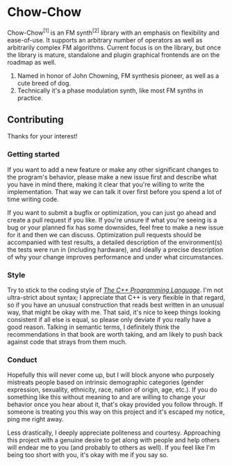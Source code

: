 # Chow-Chow

Chow-Chow<sup>[1]</sup> is an FM synth<sup>[2]</sup> library with
an emphasis on flexibility and ease-of-use. It supports an
arbitrary number of operators as well as arbitrarily complex FM
algorithms. Current focus is on the library, but once the library
is mature, standalone and plugin graphical frontends are on the
roadmap as well.

1. Named in honor of John Chowning, FM synthesis pioneer, as well
   as a cute breed of dog.
1. Technically it's a phase modulation synth, like most FM synths
   in practice.

## Contributing

Thanks for your interest!

### Getting started

If you want to add a new feature or make any other significant
changes to the program's behavior, please make a new issue first
and describe what you have in mind there, making it clear that
you're willing to write the implementation. That way we can talk
it over first before you spend a lot of time writing code.

If you want to submit a bugfix or optimization, you can just go
ahead and create a pull request if you like. If you're unsure if
what you're seeing is a bug or your planned fix has some
downsides, feel free to make a new issue for it and then we can
discuss. Optimization pull requests should be accompanied with
test results, a detailed description of the environment(s) the
tests were run in (including hardware), and ideally a precise
description of why your change improves performance and under
what circumstances.

### Style

Try to stick to the coding style of [_The C++ Programming
Language_](https://www.stroustrup.com/4th.html). I'm not
ultra-strict about syntax; I appreciate that C++ is very flexible
in that regard, so if you have an unusual construction that reads
best written in an unusual way, that might be okay with me. That
said, it's nice to keep things looking consistent if all else is
equal, so please only deviate if you really have a good reason.
Talking in semantic terms, I definitely think the recommendations
in that book are worth taking, and am likely to push back against
code that strays from them much.

### Conduct

Hopefully this will never come up, but I will block anyone who
purposely mistreats people based on intrinsic demographic
categories (gender expression, sexuality, ethnicity, race, nation
of origin, age, etc.). If you do something like this without
meaning to and are willing to change your behavior once you hear
about it, that's okay provided you follow through. If someone is
treating you this way on this project and it's escaped my notice,
ping me right away.

Less drastically, I deeply appreciate politeness and courtesy.
Approaching this project with a genuine desire to get along with
people and help others will endear me to you (and probably to
others as well). If you feel like I'm being too short with you,
it's okay with me if you say so.

